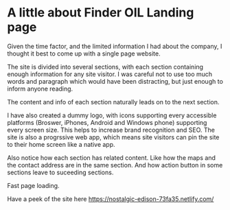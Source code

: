# A little about Finder OIL Landing page

Given the time factor, and the limited information I had about the company, I thought it best to come up with a single page website.

The site is divided into several sections, with each section containing enough information for any site visitor.
I was careful not to use too much words and paragraph which would have been distracting, but just enough to inform anyone reading.

The content and info of each section naturally leads on to the next section.

I have also created a dummy logo, with icons supporting every accessible platforms (Broswer, iPhones, Android and Windows phone) supporting every screen size. This helps to increase brand recognition and SEO. The site is also a progrssive web app, which means site visitors can pin the site to their home screen like a native app.

Also notice how each section has related content. Like how the maps and the contact address are in the same section. And how action button in some sections leave to suceeding sections.

Fast page loading.

Have a peek of the site here https://nostalgic-edison-73fa35.netlify.com/